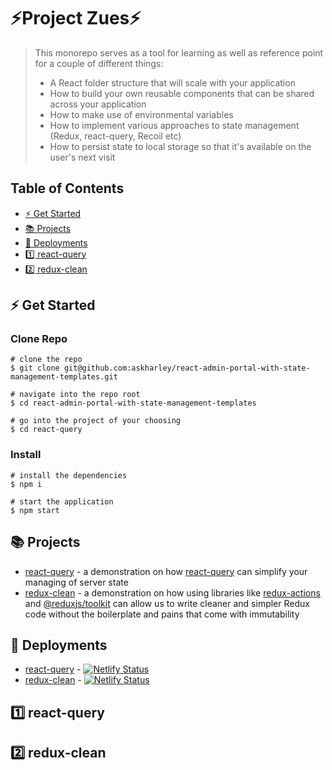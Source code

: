 # ⚡Project Zues⚡

> This monorepo serves as a tool for learning as well as reference point for a couple of different things:
> - A React folder structure that will scale with your application
> - How to build your own reusable components that can be shared across your application
> - How to make use of environmental variables
> - How to implement various approaches to state management (Redux, react-query, Recoil etc)
> - How to persist state to local storage so that it's available on the user's next visit

## Table of Contents
* [⚡ Get Started](#get-started)
* [📚 Projects](#projects)
* [🤖 Deployments](#deployments)
* [1️⃣ react-query](#react-query)
* [2️⃣ redux-clean](#redux-clean)


## ⚡ Get Started

### Clone Repo
```
# clone the repo
$ git clone git@github.com:askharley/react-admin-portal-with-state-management-templates.git

# navigate into the repo root
$ cd react-admin-portal-with-state-management-templates

# go into the project of your choosing
$ cd react-query
```

### Install
```
# install the dependencies
$ npm i

# start the application
$ npm start
```

## 📚 Projects

* [react-query](https://github.com/askharley/project-zues/tree/main/react-query) - a demonstration on how [react-query](https://github.com/tannerlinsley/react-query) can simplify your managing of server state
* [redux-clean](https://github.com/askharley/project-zues/tree/main/redux-clean) - a demonstration on how using libraries like [redux-actions](https://github.com/redux-utilities/redux-actions) and [@reduxjs/toolkit](https://github.com/reduxjs/redux-toolkit) can allow us to write cleaner and simpler Redux code without the boilerplate and pains that come with immutability

## 🤖 Deployments

* [react-query](https://project-zues-react-query.netlify.app/) - [![Netlify Status](https://api.netlify.com/api/v1/badges/71a180da-fc6f-414d-8cb8-201cb7d9e161/deploy-status)](https://app.netlify.com/sites/project-zues-react-query/deploys)
* [redux-clean](https://project-zues-redux-clean.netlify.app/) - [![Netlify Status](https://api.netlify.com/api/v1/badges/71a180da-fc6f-414d-8cb8-201cb7d9e161/deploy-status)](https://app.netlify.com/sites/project-zues-react-query/deploys)


## 1️⃣ react-query


## 2️⃣ redux-clean
